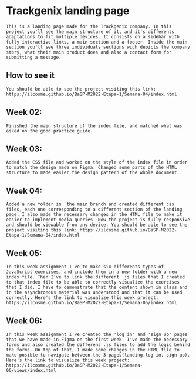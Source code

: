 # Trackgenix landing page
    This is a landing page made for the Trackgenix company. In this project you'll see the main structure of it, and it's differents adaptations to fit multiple devices. It consists on a sidebar with fully interactive links, a main section and a footer. Inside the main section you'll see three individuals sections wich depicts the company story, what their main product does and also a contact form for submitting a message.

## How to see it

    You should be able to see the project visiting this link: https://ilcosme.github.io/BaSP-M2022-Etapa-1/Semana-04/index.html

## Week 02:

    Finished the main structure of the index file, and matched what was asked on the good practice guide.

## Week 03:

    Added the CSS file and worked on the style of the index file in order to match the design made on Figma. Changed some parts of the HTML structure to made easier the design pattern of the whole document.

## Week 04:

    Added a new folder in  the main branch and created different css files, each one corresponding to a different section of the landing page. I also made the necessary changes in the HTML file to make it easier to implement media queries. Now the project is fully responsive and should be viewable from any device. You should be able to see the project visiting this link: https://ilcosme.github.io/BaSP-M2022-Etapa-1/Semana-04/index.html

## Week 05:

    In this week assignment I've to make six differents types of JavaScript exercises, and include them in a new folder with a new index file. Then I've to link the different .js files that I created to that index file to be able to correctly visualize the exercises that I did. I have to demonstrate that the content shown in class and in the asynchronous material was understood and that it can be used correctly. Here's the link to visualize this week project: https://ilcosme.github.io/BaSP-M2022-Etapa-1/Semana-05/index.html

## Week 06:

    In this week assignment I've created the 'log in' and 'sign up' pages that we have made in Figma on the first week. I've made the necessary forms and also created the differens .js files to add the logic behind the forms. On top of that, I made some changes in the HTML file to make posible to navigate between the 3 pages(landing,log in, sign up). Here's the link to visualize this week project: https://ilcosme.github.io/BaSP-M2022-Etapa-1/Semana-06/views/index.html